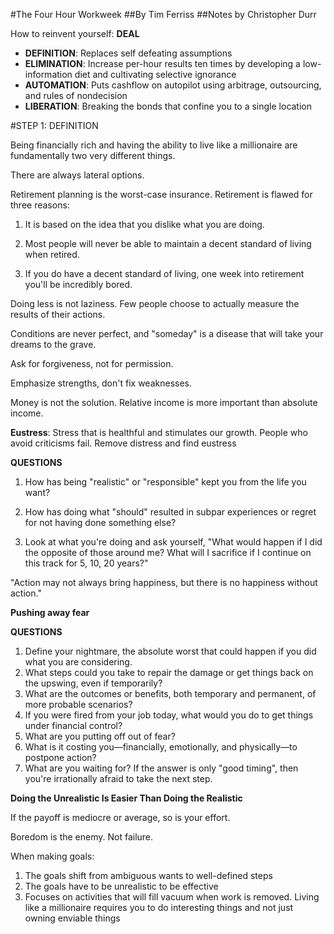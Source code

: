 #The Four Hour Workweek
##By Tim Ferriss
##Notes by Christopher Durr

How to reinvent yourself: **DEAL**

* **DEFINITION**: Replaces self defeating assumptions
* **ELIMINATION**: Increase per-hour results ten times by developing a low-information diet and cultivating selective ignorance
* **AUTOMATION**: Puts cashflow on autopilot using arbitrage, outsourcing, and rules of nondecision
* **LIBERATION**: Breaking the bonds that confine you to a single location

#STEP 1: DEFINITION

Being financially rich and having the ability to live like a millionaire are fundamentally two very different things.

There are always lateral options. 

Retirement planning is the worst-case insurance. Retirement is flawed for three reasons:

1. It is based on the idea that you dislike what you are doing. 

2. Most people will never be able to maintain a decent standard of living when retired. 

3. If you do have a decent standard of living, one week into retirement you'll be incredibly bored.

Doing less is not laziness. Few people choose to actually measure the results of their actions.

Conditions are never perfect, and "someday" is a disease that will take your dreams to the grave.

Ask for forgiveness, not for permission. 

Emphasize strengths, don't fix weaknesses.

Money is not the solution. Relative income is more important than absolute income. 

**Eustress**: Stress that is healthful and stimulates our growth. People who avoid criticisms fail. Remove distress and find eustress

__QUESTIONS__

1. How has being "realistic" or "responsible" kept you from the life you want?

2. How has doing what "should" resulted in subpar experiences or regret for not having done something else?

3. Look at what you're doing and ask yourself, "What would happen if I did the opposite of those around me? What will I sacrifice if I continue on this track for 5, 10, 20 years?"

"Action may not always bring happiness, but there is no happiness without action."

**Pushing away fear**

__QUESTIONS__

1. Define your nightmare, the absolute worst that could happen if you did what you are considering. 
2. What steps could you take to repair the damage or get things back on the upswing, even if temporarily? 
3. What are the outcomes or benefits, both temporary and permanent, of more probable scenarios? 
4. If you were fired from your job today, what would you do to get things under financial control?
5. What are you putting off out of fear?
6. What is it costing you—financially, emotionally, and physically—to postpone action?
7. What are you waiting for? If the answer is only "good timing", then you're irrationally afraid to take the next step.

**Doing the Unrealistic Is Easier Than Doing the Realistic**

If the payoff is mediocre or average, so is your effort. 

Boredom is the enemy. Not failure. 

When making goals:

1. The goals shift from ambiguous wants to well-defined steps
2. The goals have to be unrealistic to be effective
3. Focuses on activities that will fill vacuum when work is removed. Living like a millionaire requires you to do interesting things and not just owning enviable things


